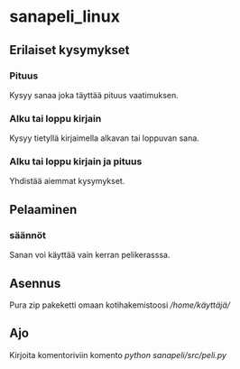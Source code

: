 # sanapeli_linux
## Erilaiset kysymykset
### Pituus
Kysyy sanaa joka täyttää pituus vaatimuksen.
### Alku tai loppu kirjain 
Kysyy tietyllä kirjaimella alkavan tai loppuvan sana.
### Alku tai loppu kirjain ja pituus
Yhdistää aiemmat kysymykset.
## Pelaaminen
### säännöt 
Sanan voi käyttää vain kerran pelikerasssa.
## Asennus
Pura zip pakeketti omaan kotihakemistoosi */home/käyttäjä/*
## Ajo
Kirjoita komentoriviin komento *python sanapeli/src/peli.py*
